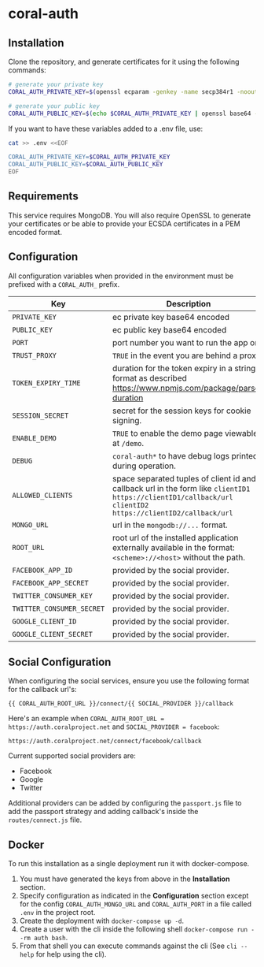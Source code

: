 # coral-auth

## Installation

Clone the repository, and generate certificates for it using the following
commands:

```bash
# generate your private key
CORAL_AUTH_PRIVATE_KEY=$(openssl ecparam -genkey -name secp384r1 -noout | openssl base64 -e | tr -d '\n')

# generate your public key
CORAL_AUTH_PUBLIC_KEY=$(echo $CORAL_AUTH_PRIVATE_KEY | openssl base64 -d -A | openssl ec -pubout | openssl base64 -e | tr -d '\n')
```

If you want to have these variables added to a .env file, use:

```bash
cat >> .env <<EOF

CORAL_AUTH_PRIVATE_KEY=$CORAL_AUTH_PRIVATE_KEY
CORAL_AUTH_PUBLIC_KEY=$CORAL_AUTH_PUBLIC_KEY
EOF
```

## Requirements

This service requires MongoDB. You will also require OpenSSL to generate your
certificates or be able to provide your ECSDA certificates in a PEM encoded
format.

## Configuration

All configuration variables when provided in the environment must be prefixed
with a `CORAL_AUTH_` prefix.

| Key | Description | Default | Required |
|-----|-------------|---------|----------|
| `PRIVATE_KEY` | ec private key base64 encoded | | Yes|
| `PUBLIC_KEY` | ec public key base64 encoded | | Yes|
| `PORT` | port number you want to run the app on. | | Yes |
| `TRUST_PROXY` | `TRUE` in the event you are behind a proxy. | FALSE | No |
| `TOKEN_EXPIRY_TIME` | duration for the token expiry in a string format as described https://www.npmjs.com/package/parse-duration | | Yes |
| `SESSION_SECRET` | secret for the session keys for cookie signing. | | Yes |
| `ENABLE_DEMO` | `TRUE` to enable the demo page viewable at `/demo`. | FALSE | No|
| `DEBUG` | `coral-auth*` to have debug logs printed during operation. | | No |
| `ALLOWED_CLIENTS` | space separated tuples of client id and callback url in the form like `clientID1 https://clientID1/callback/url clientID2 https://clientID2/callback/url` | | Yes |
| `MONGO_URL` | url in the `mongodb://...` format. | mongodb://localhost:27107 | Yes |
| `ROOT_URL` | root url of the installed application externally available in the format: `<scheme>://<host>` without the path. | | Yes |
| `FACEBOOK_APP_ID` | provided by the social provider. | | No |
| `FACEBOOK_APP_SECRET` | provided by the social provider. | | No |
| `TWITTER_CONSUMER_KEY` | provided by the social provider. | | No |
| `TWITTER_CONSUMER_SECRET` | provided by the social provider. | | No |
| `GOOGLE_CLIENT_ID` | provided by the social provider. | | No |
| `GOOGLE_CLIENT_SECRET` | provided by the social provider. | | No |

## Social Configuration

When configuring the social services, ensure you use the following format for
the callback url's:

```
{{ CORAL_AUTH_ROOT_URL }}/connect/{{ SOCIAL_PROVIDER }}/callback
```

Here's an example when `CORAL_AUTH_ROOT_URL = https://auth.coralproject.net` and
`SOCIAL_PROVIDER = facebook`:

```
https://auth.coralproject.net/connect/facebook/callback
```

Current supported social providers are:

- Facebook
- Google
- Twitter

Additional providers can be added by configuring the `passport.js` file to add
the passport strategy and adding callback's inside the `routes/connect.js`
file.

## Docker

To run this installation as a single deployment run it with docker-compose.

1. You must have generated the keys from above in the **Installation** section.
2. Specify configuration as indicated in the **Configuration** section except
  for the config `CORAL_AUTH_MONGO_URL` and `CORAL_AUTH_PORT` in a file called
  `.env` in the project root.
2. Create the deployment with `docker-compose up -d`.
3. Create a user with the cli inside the following shell `docker-compose run
  --rm auth bash`.
4. From that shell you can execute commands against the cli (See `cli --help`
  for help using the cli).
